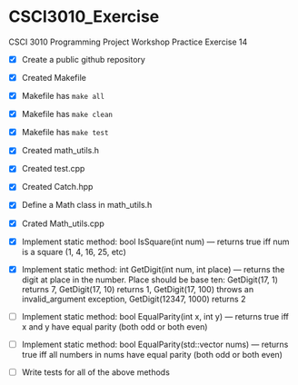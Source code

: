 # CSCI3010_Exercise
CSCI 3010 Programming Project Workshop Practice Exercise 14 


- [x] Create a public github repository

- [x] Created Makefile 

- [x] Makefile has `make all`

- [x] Makefile has `make clean`

- [x] Makefile has  `make test`

- [x] Created math_utils.h

- [x] Created test.cpp

- [x] Created Catch.hpp

- [x] Define a Math class in math_utils.h

- [x] Crated Math_utils.cpp

- [x] Implement static method: bool IsSquare(int num) — returns true iff num is a square (1, 4, 16, 25, etc)

- [x] Implement static method: int GetDigit(int num, int place) — returns the digit at place in the number. Place should be base ten: GetDigit(17, 1) returns 7, GetDigit(17, 10) returns 1, GetDigit(17, 100) throws an invalid_argument exception, GetDigit(12347, 1000) returns 2

- [ ] Implement static method:  bool EqualParity(int x, int y) — returns true iff x and y have equal parity (both odd or both even)

- [ ] Implement static method:  bool EqualParity(std::vector<int> nums) — returns true iff all numbers in nums have equal parity (both odd or both even)


- [ ] Write tests for all of the above methods


